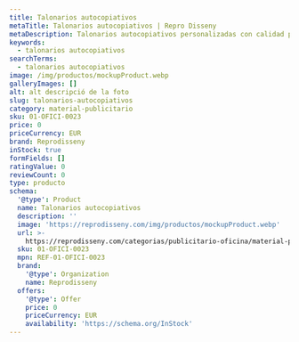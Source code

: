 ```yaml
---
title: Talonarios autocopiativos
metaTitle: Talonarios autocopiativos | Repro Disseny
metaDescription: Talonarios autocopiativos personalizadas con calidad profesional en Cataluña.
keywords:
  - talonarios autocopiativos
searchTerms:
  - talonarios autocopiativos
image: /img/productos/mockupProduct.webp
galleryImages: []
alt: alt descripció de la foto
slug: talonarios-autocopiativos
category: material-publicitario
sku: 01-OFICI-0023
price: 0
priceCurrency: EUR
brand: Reprodisseny
inStock: true
formFields: []
ratingValue: 0
reviewCount: 0
type: producto
schema:
  '@type': Product
  name: Talonarios autocopiativos
  description: ''
  image: 'https://reprodisseny.com/img/productos/mockupProduct.webp'
  url: >-
    https://reprodisseny.com/categorias/publicitario-oficina/material-publicitario/talonarios-autocopiativos
  sku: 01-OFICI-0023
  mpn: REF-01-OFICI-0023
  brand:
    '@type': Organization
    name: Reprodisseny
  offers:
    '@type': Offer
    price: 0
    priceCurrency: EUR
    availability: 'https://schema.org/InStock'
---
```



